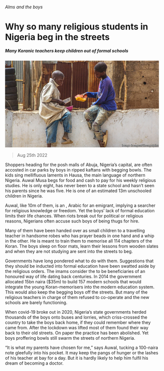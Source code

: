 ###### Alms and the boys

# Why so many religious students in Nigeria beg in the streets 

##### Many Koranic teachers keep children out of formal schools 

![image](images/20220827_MAP003.jpg) 

> Aug 25th 2022 

Shoppers heading for the posh malls of Abuja, Nigeria’s capital, are often accosted in car parks by boys in ripped kaftans with begging bowls. The kids sing mellifluous laments in Hausa, the main language of northern Nigeria. Auwal Musa begs for food and cash to pay for his weekly religious studies. He is only eight, has never been to a state school and hasn’t seen his parents since he was five. He is one of an estimated 13m unschooled children in Nigeria.

Auwal, like 10m of them, is an , Arabic for an emigrant, implying a searcher for religious knowledge or freedom. Yet the boys’ lack of formal education limits their life chances. When riots break out for political or religious reasons, Nigerians often accuse such boys of being thugs for hire.

Many of them have been handed over as small children to a travelling teacher in handsome robes who has prayer beads in one hand and a whip in the other. He is meant to train them to memorise all 114 chapters of the Koran. The boys sleep on floor mats, learn their lessons from wooden slates and when they are not studying are sent into the streets to beg. 

Governments have long pondered what to do with them. Suggestions that they should be inducted into formal education have been swatted aside by the religious orders. The imams consider the to be beneficiaries of an honoured way of life dating back centuries. In 2014 the government allocated 15bn naira ($35m) to build 157 modern schools that would integrate the young Koran-memorisers into the modern education system. This would also keep the begging boys off the streets. But many of the religious teachers in charge of them refused to co-operate and the new schools are barely functioning.

When covid-19 broke out in 2020, Nigeria’s state governments herded thousands of the boys onto buses and lorries, which criss-crossed the country to take the boys back home, if they could remember where they came from. After the lockdown was lifted most of them found their way back to their old streets. On paper the  practice has been abolished. Yet boys proffering bowls still swarm the streets of northern Nigeria.

“It is what my parents have chosen for me,” says Auwal, tucking a 100-naira note gleefully into his pocket. It may keep the pangs of hunger or the lashes of his teacher at bay for a day. But it is hardly likely to help him fulfil his dream of becoming a doctor. 


